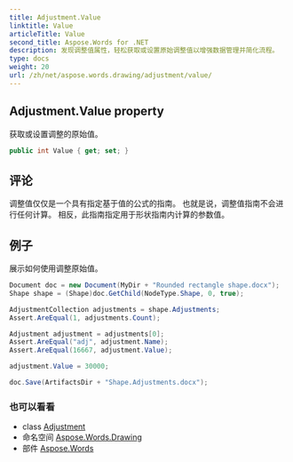 ```yaml
---
title: Adjustment.Value
linktitle: Value
articleTitle: Value
second_title: Aspose.Words for .NET
description: 发现调整值属性，轻松获取或设置原始调整值以增强数据管理并简化流程。
type: docs
weight: 20
url: /zh/net/aspose.words.drawing/adjustment/value/
---
```

## Adjustment.Value property

获取或设置调整的原始值。

```csharp
public int Value { get; set; }
```

## 评论

调整值仅仅是一个具有指定基于值的公式的指南。 也就是说，调整值指南不会进行任何计算。 相反，此指南指定用于形状指南内计算的参数值。

## 例子

展示如何使用调整原始值。

```csharp
Document doc = new Document(MyDir + "Rounded rectangle shape.docx");
Shape shape = (Shape)doc.GetChild(NodeType.Shape, 0, true);

AdjustmentCollection adjustments = shape.Adjustments;
Assert.AreEqual(1, adjustments.Count);

Adjustment adjustment = adjustments[0];
Assert.AreEqual("adj", adjustment.Name);
Assert.AreEqual(16667, adjustment.Value);

adjustment.Value = 30000;

doc.Save(ArtifactsDir + "Shape.Adjustments.docx");
```

### 也可以看看

* class [Adjustment](../)
* 命名空间 [Aspose.Words.Drawing](../../../aspose.words.drawing/)
* 部件 [Aspose.Words](../../../)
